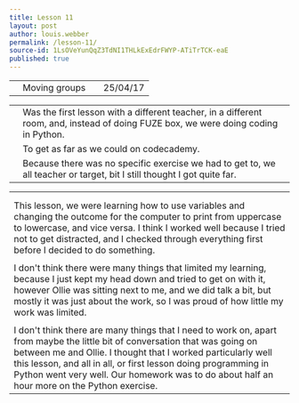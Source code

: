 ```yaml
---
title: Lesson 11
layout: post
author: louis.webber
permalink: /lesson-11/
source-id: 1LsOVeYunQqZ3TdNI1THLkExEdrFWYP-ATiTrTCK-eaE
published: true
---
```

<table>
  <tr>
    <td></td>
    <td>Moving groups</td>
    <td></td>
    <td>25/04/17</td>
  </tr>
</table>


<table>
  <tr>
    <td></td>
    <td>Was the first lesson with a different teacher, in a different room, and, instead of doing FUZE box, we were doing coding in Python.</td>
  </tr>
  <tr>
    <td></td>
    <td>To get as far as we could on codecademy.</td>
  </tr>
  <tr>
    <td></td>
    <td> Because there was no specific exercise we had to get to, we all teacher or target, bit I still thought I got quite far.</td>
  </tr>
</table>


<table>
  <tr>
    <td></td>
  </tr>
  <tr>
    <td></td>
  </tr>
  <tr>
    <td>This lesson, we were learning how to use variables and changing the outcome for the computer to print from uppercase to lowercase, and vice versa. I think I worked well because I tried not to get distracted, and I checked through everything first before I decided to do something.</td>
  </tr>
  <tr>
    <td></td>
  </tr>
  <tr>
    <td>I don't think there were many things that limited my learning, because I just kept my head down and tried to get on with it, however Ollie was sitting next to me, and we did talk a bit, but mostly it was just about the work, so I was proud of how little my work was limited.</td>
  </tr>
  <tr>
    <td></td>
  </tr>
  <tr>
    <td>I don't think there are many things that I need to work on, apart from maybe the little bit of conversation that was going on between me and Ollie. I thought that I worked particularly well this lesson, and all in all, or first lesson doing programming in Python went very well. Our homework was to do about half an hour more on the Python exercise.</td>
  </tr>
</table>


